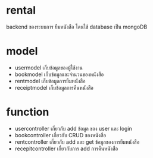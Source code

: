 # rental
backend ของระบบการ ยืมหนังสือ โดนใช้ database เป็น mongoDB 

# model
 - usermodel เก็บข้อมูลของผู้ใช้งาน
 - bookmodel เก็บข้อมูลและจำนวนของหนังสือ
 - rentmodel เก็บข้อมูลการยืมหนังสือ
 - receiptmodel เก็บข้อมูลการคืนหนังสือ

# function
  - usercontroller เกี่ยวกับ add ข้อมูล ของ user และ login
  - bookcontroller เกี่ยวกับ CRUD ของหนังสือ
  - rentcontroller เกี่ยวกับ add และ get ข้อมูลของการยืมหนังสือ
  - recepitcontroller เกี่ยวกับการ add การคืนหนังสือ
